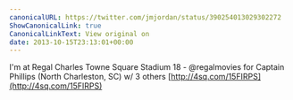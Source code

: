 ```yaml
---
canonicalURL: https://twitter.com/jmjordan/status/390254013029302272
ShowCanonicalLink: true
CanonicalLinkText: View original on
date: 2013-10-15T23:13:01+00:00
---
```

I'm at Regal Charles Towne Square Stadium 18 - @regalmovies for Captain Phillips (North Charleston, SC) w/ 3 others [http://4sq.com/15FIRPS](http://4sq.com/15FIRPS)